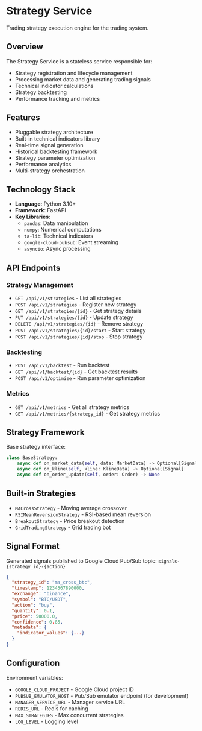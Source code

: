 # Strategy Service

Trading strategy execution engine for the trading system.

## Overview

The Strategy Service is a stateless service responsible for:
- Strategy registration and lifecycle management
- Processing market data and generating trading signals
- Technical indicator calculations
- Strategy backtesting
- Performance tracking and metrics

## Features

- Pluggable strategy architecture
- Built-in technical indicators library
- Real-time signal generation
- Historical backtesting framework
- Strategy parameter optimization
- Performance analytics
- Multi-strategy orchestration

## Technology Stack

- **Language**: Python 3.10+
- **Framework**: FastAPI
- **Key Libraries**:
  - `pandas`: Data manipulation
  - `numpy`: Numerical computations
  - `ta-lib`: Technical indicators
  - `google-cloud-pubsub`: Event streaming
  - `asyncio`: Async processing

## API Endpoints

### Strategy Management
- `GET /api/v1/strategies` - List all strategies
- `POST /api/v1/strategies` - Register new strategy
- `GET /api/v1/strategies/{id}` - Get strategy details
- `PUT /api/v1/strategies/{id}` - Update strategy
- `DELETE /api/v1/strategies/{id}` - Remove strategy
- `POST /api/v1/strategies/{id}/start` - Start strategy
- `POST /api/v1/strategies/{id}/stop` - Stop strategy

### Backtesting
- `POST /api/v1/backtest` - Run backtest
- `GET /api/v1/backtest/{id}` - Get backtest results
- `POST /api/v1/optimize` - Run parameter optimization

### Metrics
- `GET /api/v1/metrics` - Get all strategy metrics
- `GET /api/v1/metrics/{strategy_id}` - Get strategy metrics

## Strategy Framework

Base strategy interface:
```python
class BaseStrategy:
    async def on_market_data(self, data: MarketData) -> Optional[Signal]
    async def on_kline(self, kline: KlineData) -> Optional[Signal]
    async def on_order_update(self, order: Order) -> None
```

## Built-in Strategies

- `MACrossStrategy` - Moving average crossover
- `RSIMeanReversionStrategy` - RSI-based mean reversion
- `BreakoutStrategy` - Price breakout detection
- `GridTradingStrategy` - Grid trading bot

## Signal Format

Generated signals published to Google Cloud Pub/Sub topic: `signals-{strategy_id}-{action}`

```json
{
  "strategy_id": "ma_cross_btc",
  "timestamp": 1234567890000,
  "exchange": "binance",
  "symbol": "BTC/USDT",
  "action": "buy",
  "quantity": 0.1,
  "price": 50000.0,
  "confidence": 0.85,
  "metadata": {
    "indicator_values": {...}
  }
}
```

## Configuration

Environment variables:
- `GOOGLE_CLOUD_PROJECT` - Google Cloud project ID
- `PUBSUB_EMULATOR_HOST` - Pub/Sub emulator endpoint (for development)
- `MANAGER_SERVICE_URL` - Manager service URL
- `REDIS_URL` - Redis for caching
- `MAX_STRATEGIES` - Max concurrent strategies
- `LOG_LEVEL` - Logging level